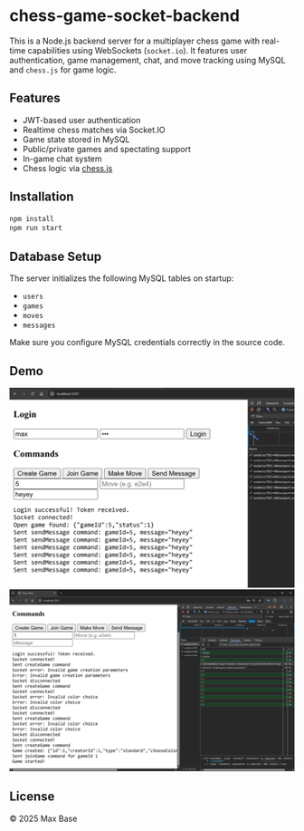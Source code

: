 # chess-game-socket-backend

This is a Node.js backend server for a multiplayer chess game with real-time capabilities using WebSockets (`socket.io`). It features user authentication, game management, chat, and move tracking using MySQL and `chess.js` for game logic.

## Features

- JWT-based user authentication
- Realtime chess matches via Socket.IO
- Game state stored in MySQL
- Public/private games and spectating support
- In-game chat system
- Chess logic via [chess.js](https://github.com/jhlywa/chess.js/)

## Installation

```bash
npm install
npm run start
```

## Database Setup

The server initializes the following MySQL tables on startup:

- `users`
- `games`
- `moves`
- `messages`

Make sure you configure MySQL credentials correctly in the source code.

## Demo

![chess-game-socket-backend](demo/demo1.jpg)
![chess-game-socket-backend](demo/demo2.jpg)

## License

© 2025 Max Base
